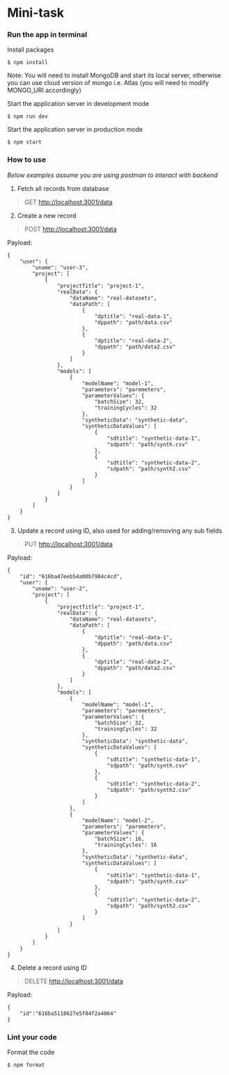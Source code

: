 # Mini-task


### Run the app in terminal

Install packages 
```
$ npm install
```
Note: You will need to install MongoDB and start its local server, otherwise you can use cloud version of mongo i.e. Atlas (you will need to modify MONGO_URI accordingly)

Start the application server in development mode
```
$ npm run dev
```

Start the application server in production mode
```
$ npm start
```

### How to use
*Below examples assume you are using postman to interact with backend*

1. Fetch all records from database
> GET [http://localhost:3001/data](http://localhost:3001/data)

2. Create a new record
> POST [http://localhost:3001/data](http://localhost:3001/data)

Payload:
```
{
    "user": {
        "uname": "user-3",
        "project": [
            {
                "projectTitle": "project-1",
                "realData": {
                    "dataName": "real-datasets",
                    "dataPath": [
                        {
                            "dptitle": "real-data-1",
                            "dppath": "path/data.csv"
                        },
                        {
                            "dptitle": "real-data-2",
                            "dppath": "path/data2.csv"
                        }
                    ]
                },
                "models": [
                    {
                        "modelName": "model-1",
                        "parameters": "paremeters",
                        "parameterValues": {
                            "batchSize": 32,
                            "trainingCycles": 32
                        },
                        "syntheticData": "synthetic-data",
                        "syntheticDataValues": [
                            {
                                "sdtitle": "synthetic-data-1",
                                "sdpath": "path/synth.csv"
                            },
                            {
                                "sdtitle": "synthetic-data-2",
                                "sdpath": "path/synth2.csv"
                            }
                        ]
                    }
                ]
            }
        ]
    }
}

```

3. Update a record using ID, also used for adding/removing any sub fields 
> PUT [http://localhost:3001/data](http://localhost:3001/data)

Payload:
```
{
    "id": "616ba47eeb54a00b7984c4cd",
    "user": {
        "uname": "user-2",
        "project": [
            {
                "projectTitle": "project-1",
                "realData": {
                    "dataName": "real-datasets",
                    "dataPath": [
                        {
                            "dptitle": "real-data-1",
                            "dppath": "path/data.csv"
                        },
                        {
                            "dptitle": "real-data-2",
                            "dppath": "path/data2.csv"
                        }
                    ]
                },
                "models": [
                    {
                        "modelName": "model-1",
                        "parameters": "paremeters",
                        "parameterValues": {
                            "batchSize": 32,
                            "trainingCycles": 32
                        },
                        "syntheticData": "synthetic-data",
                        "syntheticDataValues": [
                            {
                                "sdtitle": "synthetic-data-1",
                                "sdpath": "path/synth.csv"
                            },
                            {
                                "sdtitle": "synthetic-data-2",
                                "sdpath": "path/synth2.csv"
                            }
                        ]
                    },
                    {
                        "modelName": "model-2",
                        "parameters": "paremeters",
                        "parameterValues": {
                            "batchSize": 16,
                            "trainingCycles": 16
                        },
                        "syntheticData": "synthetic-data",
                        "syntheticDataValues": [
                            {
                                "sdtitle": "synthetic-data-1",
                                "sdpath": "path/synth.csv"
                            },
                            {
                                "sdtitle": "synthetic-data-2",
                                "sdpath": "path/synth2.csv"
                            }
                        ]
                    }
                ]
            }
        ]
    }
}
```
4. Delete a record using ID
> DELETE [http://localhost:3001/data](http://localhost:3001/data)

Payload:
```
{
    "id":"616ba5118627e5f84f2a4064"
}
```

### Lint your code

Format the code
```
$ npm format
```